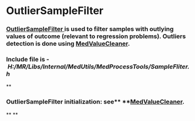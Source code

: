 # OutlierSampleFilter
### [OutlierSampleFilter ](http://node-04/Libs/html/classOutlierSampleFilter)is used to filter samples with outlying values of outcome (relevant to regression problems). Outliers detection is done using [MedValueCleaner](/Infrastructure%20Home%20Page/MedProcessTools%20Library/RepProcessor/MedValueCleaner).
### Include file is - *H:/MR/Libs/Internal/MedUtils/MedProcessTools/SampleFliter.h*
**
### OutlierSampleFilter initialization: see** **[**MedValueCleane**r](/Infrastructure%20Home%20Page/MedProcessTools%20Library/RepProcessor/MedValueCleaner).
**
**
 

